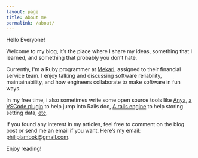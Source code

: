 ```yaml
---
layout: page
title: About me
permalink: /about/
---
```


Hello Everyone!

Welcome to my blog, it’s the place where I share my ideas, something that I learned, and something that probably you don’t hate.

Currently, I'm a Ruby programmer at [Mekari](https://mekari.com/), assigned to their financial service team. I enjoy talking and discussing software reliability, maintainability, and how engineers collaborate to make software in fun ways.

In my free time, i also sometimes write some open source tools like [Anya](https://github.com/philiplambok/anya), [a VSCode plugin](https://marketplace.visualstudio.com/items?itemName=philiplambok.vscode-rails-docs) to help jump into Rails doc, [A rails engine](https://github.com/philiplambok/realiser) to help storing setting data, [etc](https://github.com/philiplambok). 

If you found any interest in my articles, feel free to comment on the blog post or send me an email if you want. Here’s my email: philiplambok@gmail.com.

Enjoy reading!